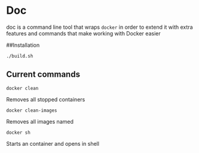 # Doc

doc is a command line tool that wraps `docker` in order to extend it with extra features and commands that make working with Docker easier

##Installation

````
./build.sh
````

## Current commands

````
docker clean
````

Removes all stopped containers


````
docker clean-images
````

Removes all images named <none>

````
docker sh
````

Starts an container and opens in shell


